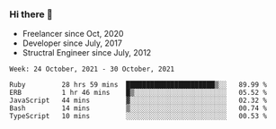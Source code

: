 ### Hi there 👋

- Freelancer since Oct, 2020
- Developer since July, 2017
- Structral Engineer since July, 2012

<!--START_SECTION:waka-->
```text
Week: 24 October, 2021 - 30 October, 2021

Ruby         28 hrs 59 mins  ██████████████████████▒░░   89.99 % 
ERB          1 hr 46 mins    █▒░░░░░░░░░░░░░░░░░░░░░░░   05.52 % 
JavaScript   44 mins         ▓░░░░░░░░░░░░░░░░░░░░░░░░   02.32 % 
Bash         14 mins         ▒░░░░░░░░░░░░░░░░░░░░░░░░   00.74 % 
TypeScript   10 mins         ░░░░░░░░░░░░░░░░░░░░░░░░░   00.53 % 
```
<!--END_SECTION:waka-->
